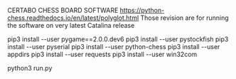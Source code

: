 CERTABO CHESS BOARD SOFTWARE
https://python-chess.readthedocs.io/en/latest/polyglot.html
Those revision are for running the software on very latest Catalina release

pip3 install --user pygame==2.0.0.dev6 
pip3 install --user pystockfish
pip3 install --user pyserial
pip3 install --user python-chess
pip3 install --user appdirs
pip3 install --user requests
pip3 install --user win32com

python3 run.py
